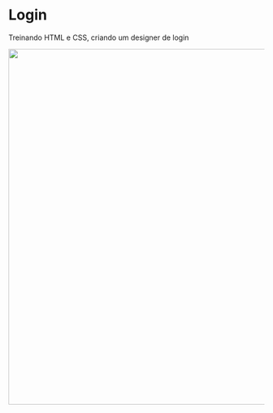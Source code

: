# Login
Treinando HTML e CSS, criando um designer de login
<div align="center">
<img src="https://user-images.githubusercontent.com/90457607/149685881-1f596786-72b5-4a22-8a2b-045b6fab10be.png" width="700px" />
</div>
